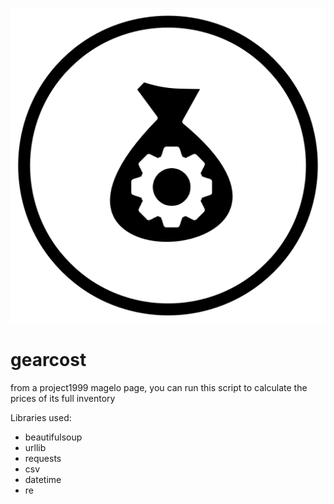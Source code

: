 
 ![](/gearcost.png)

# gearcost
from a project1999 magelo page, you can run this script to calculate the prices of its full inventory

Libraries used:
- beautifulsoup
- urllib
- requests
- csv
- datetime
- re

